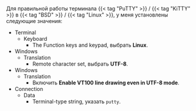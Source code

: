 Для правильной работы терминала {{< tag "PuTTY" >}} / {{< tag "KiTTY" >}} в {{< tag "BSD" >}} / {{< tag "Linux" >}}, у меня установлены следующие значения:

- Terminal
  - Keyboard
    - The Function keys and keypad, выбрать **Linux**.
- Windows
  - Translation
    - Remote character set, выбрать **UTF-8**.
- Windows
  - Translation
    - Включить **Enable VT100 line drawing even in UTF-8 mode**.
- Connection
  - Data
    - Terminal-type string, указать `putty`.
